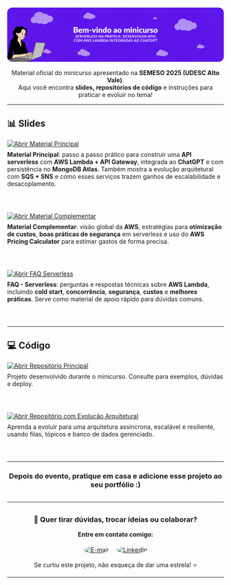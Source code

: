 <p align="center">
  <img src="banner.gif" alt="Banner do projeto" style="max-width:100%;border-radius:12px;">
</p>


<div align="center">
   <p>Material oficial do minicurso apresentado na <b>SEMESO 2025 (UDESC Alto Vale)</b>.<br>
   Aqui você encontra <b>slides, repositórios de código</b> e instruções para praticar e evoluir no tema!</p>
</div>



<hr/>

## 📊 Slides
<div style="margin-bottom: 24px;">
   <a href="https://docs.google.com/presentation/d/1CkbXw6xg0CQL283FNLRTZG-b__rsMH5sALx59CrPThc/edit?usp=sharing">
      <img src="https://img.shields.io/badge/Abrir%20Material%20Principal-Google%20Slides-FFD600?style=for-the-badge&logo=google-slides&logoColor=FFD600" alt="Abrir Material Principal"/>
   </a>
   <br>
   <span style="font-size:1em; display:block; margin-top:8px;">
      <b>Material Principal</b>: passo a passo prático para construir uma <b>API serverless</b> com <b>AWS Lambda + API Gateway</b>, integrada ao <b>ChatGPT</b> e com persistência no <b>MongoDB Atlas</b>.  
      Também mostra a evolução arquitetural com <b>SQS + SNS</b> e como esses serviços trazem ganhos de escalabilidade e desacoplamento.
   </span>
</div>
<br><br>

<div style="margin-bottom: 24px;">
   <a href="https://docs.google.com/presentation/d/1kF4F08zpK3wx3u8blEIM0w9ZeQIYMXx0ZaDDxWyMZZ0/edit?usp=sharing">
      <img src="https://img.shields.io/badge/Abrir%20Material%20Complementar-Google%20Slides-FFD600?style=for-the-badge&logo=google-slides&logoColor=FFD600" alt="Abrir Material Complementar"/>
   </a>
   <br>
   <span style="font-size:1em; display:block; margin-top:8px;">
      <b>Material Complementar</b>: visão global da <b>AWS</b>, estratégias para <b>otimização de custos</b>, <b>boas práticas de segurança</b> em serverless e uso do <b>AWS Pricing Calculator</b> para estimar gastos de forma precisa.
   </span>
</div>
<br><br>

<div style="margin-bottom: 24px;">
   <a href="https://docs.google.com/presentation/d/1SeuLinkDoFAQAqui/edit?usp=sharing">
      <img src="https://img.shields.io/badge/Abrir%20FAQ%20Serverless-Google%20Slides-FFD600?style=for-the-badge&logo=google-slides&logoColor=FFD600" alt="Abrir FAQ Serverless"/>
   </a>
   <br>
   <span style="font-size:1em; display:block; margin-top:8px;">
      <b>FAQ - Serverless</b>: perguntas e respostas técnicas sobre <b>AWS Lambda</b>, 
      incluindo <b>cold start</b>, <b>concorrência</b>, <b>segurança</b>, <b>custos</b> e <b>melhores práticas</b>.  
      Serve como material de apoio rápido para dúvidas comuns.
   </span>
</div>
<br>
<hr/>



## 💻 Código
<div style="margin-bottom: 24px;">
   <a href="https://github.com/nathalia-acordi/recipe-improviser">
      <img src="https://img.shields.io/badge/Abrir%20Reposit%C3%B3rio%20Principal-GitHub-000000?style=for-the-badge&logo=github" alt="Abrir Repositório Principal"/>
   </a>
   <br>
   <span style="font-size:1em; display:block; margin-top:8px;">Projeto desenvolvido durante o minicurso. Consulte para exemplos, dúvidas e deploy.</span>
</div>
<br>
<br>

<div style="margin-bottom: 24px;">
   <a href="https://github.com/nathalia-acordi/recipe-improviser-pipeline">
      <img src="https://img.shields.io/badge/Abrir%20Reposit%C3%B3rio%20com%20Evolu%C3%A7%C3%A3o%20Arquitetural-GitHub-000000?style=for-the-badge&logo=github" alt="Abrir Repositório com Evolução Arquitetural"/>
   </a>
   <br>
   <span style="font-size:1em; display:block; margin-top:8px;">Aprenda a evoluir para uma arquitetura assíncrona, escalável e resiliente, usando filas, tópicos e banco de dados gerenciado.</span>
</div>
<br>

---

<div align="center">
   <h3>Depois do evento, pratique em casa e adicione esse projeto ao seu portfólio :)</h3>
</div>

<hr style="margin:30px 0;">
<div align="center">
   <h3>💬 Quer tirar dúvidas, trocar ideias ou colaborar?</h3>
   <b>Entre em contato comigo:</b><br><br>
   <span style="display:inline-flex;gap:18px;align-items:center;">
      <a href="mailto:nathaliaccord@gmail.com" target="_blank">
         <img src="https://upload.wikimedia.org/wikipedia/commons/4/4e/Gmail_Icon.png" alt="E-mail" width="28" height="28" style="border-radius:50%;background:#fff;box-shadow:0 0 2px #ccc;vertical-align:middle;"/>
      </a>
      <a href="https://www.linkedin.com/in/nath%C3%A1lia-acordi-0a564b223/" target="_blank">
         <img src="https://cdn-icons-png.flaticon.com/512/174/174857.png" alt="LinkedIn" width="28" height="28" style="border-radius:50%;background:#fff;box-shadow:0 0 2px #ccc;vertical-align:middle;"/>
      </a>
   </span>
   <br><br>
   Se curtiu este projeto, não esqueça de dar uma estrela! ⭐
</div>
<hr/>

